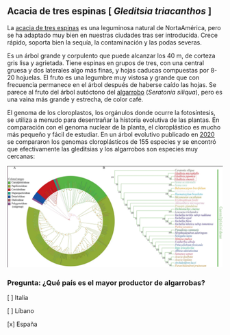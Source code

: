 
## Acacia de tres espinas [ *Gleditsia triacanthos* ]

La [acacia de tres espinas](https://www.arbolapp.es/especies/ficha/gleditsia-triacanthos)
es una leguminosa natural de NortaAmérica, pero se ha adaptado muy bien en nuestras ciudades
tras ser introducida. Crece rápido, soporta bien la sequía, la contaminación y las podas severas.

Es un árbol grande y corpulento que puede alcanzar los 40 m, de corteza gris lisa y agrietada.
Tiene espinas en grupos de tres, con una central gruesa y dos laterales algo más finas, 
y hojas caducas compuestas por 8-20 hojuelas. El fruto es una legumbre muy vistosa y grande 
que con frecuencia permanece en el árbol después de haberse caído las hojas. 
Se parece al fruto del árbol autóctono del 
[algarrobo](https://www.arbolapp.es/especies/ficha/ceratonia-siliqua) 
(*Seratonia siliqua*), pero es una vaina más grande y estrecha, de color café.

El genoma de los cloroplastos, los orgánulos donde ocurre la fotosíntesis,
se utiliza a menudo para desentrañar la historia evolutiva de las plantas.
En comparación con el genoma nuclear de la planta, el cloroplástico es mucho más
pequeño y fácil de estudiar. En un árbol evolutivo publicado en 
[2020](https://www.nature.com/articles/s41598-020-73392-7/figures/5)
se compararon los genomas cloroplásticos de 155 especies y se encontró 
que efectivamente las gleditsias y los algarrobos son especies muy cercanas:

![](./pics/gleditsiacp.png)

### Pregunta: ¿Qué país es el mayor productor de algarrobas?

 [ ] Italia

 [ ] Líbano

 [x] España

